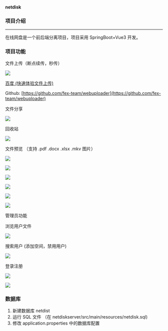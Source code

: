 #### netdisk

### 项目介绍

---

在线网盘是一个前后端分离项目，项目采用 SpringBoot+Vue3 开发。

### 项目功能

文件上传（断点续传，秒传）

![](./images/20230628211004.png)

[百度 (快速体验文件上传)](http://fex.baidu.com/webuploader/getting-started.html) 

Github: [https://github.com/fex-team/webuploader](https://github.com/fex-team/webuploader)

文件分享

![](./images/20230628210057.png)

回收站

![](./images/20230628210120.png)

文件预览 （支持 .pdf .docx .xlsx .mkv 图片）

![](./images/20230628211422.png)

![](./images/20230628211437.png)

![](./images/20230628211449.png)

![](./images/20230628212148.png)

![](./images/20230628212342.png)

![](./images/20230628212459.png)

管理员功能

浏览用户文件

![](./images/20230629194347.png)

搜索用户 (添加空间，禁用用户)

![](./images/20230629194445.png)

登录注册

![](./images/20230630144842.png)

![](./images/20230630144854.png)

### 数据库

1. 新建数据库 netdist
2. 运行 SQL 文件 （在 netdiskserver/src/main/resources/netdisk.sql)
3. 修改 application.properties 中的数据库配置
